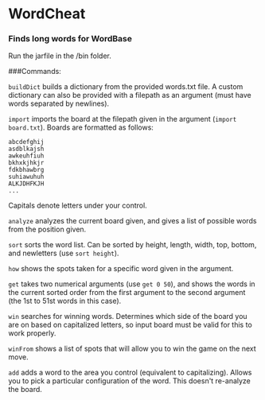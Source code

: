 # WordCheat
### Finds long words for WordBase

Run the jarfile in the /bin folder.

###Commands:

`buildDict` builds a dictionary from the provided words.txt file. A custom dictionary can also be provided with a filepath as an argument (must have words separated by newlines).

`import` imports the board at the filepath given in the argument (`import board.txt`). Boards are formatted as follows:
```
abcdefghij
asdblkajsh
awkeuhfiuh
bkhxkjhkjr
fdkbhawbrg
suhiawuhuh
ALKJDHFKJH
...
```
Capitals denote letters under your control.

`analyze` analyzes the current board given, and gives a list of possible words from the position given.

`sort` sorts the word list. Can be sorted by height, length, width, top, bottom, and newletters (use `sort height`).

`how` shows the spots taken for a specific word given in the argument.

`get` takes two numerical arguments (use `get 0 50`), and shows the words in the current sorted order from the first argument to the second argument (the 1st to 51st words in this case).

`win` searches for winning words. Determines which side of the board you are on based on capitalized letters, so input board must be valid for this to work properly.

`winFrom` shows a list of spots that will allow you to win the game on the next move.

`add` adds a word to the area you control (equivalent to capitalizing). Allows you to pick a particular configuration of the word. This doesn't re-analyze the board.
